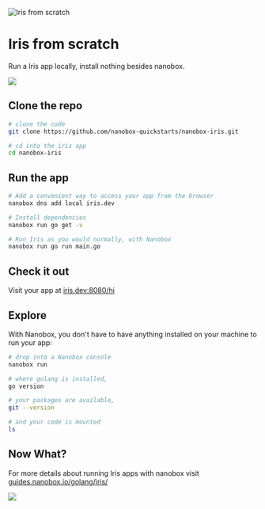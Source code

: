 ![Iris from scratch](https://guides.nanobox.io/assets/quickstart-icons/iris.png)

# Iris from scratch

Run a Iris app locally, install nothing besides nanobox.

<a href="https://nanobox.io/download"><img src="https://guides.nanobox.io/assets/quickstart-icons/download.png" /></a>

## Clone the repo

```bash
# clone the code
git clone https://github.com/nanobox-quickstarts/nanobox-iris.git

# cd into the iris app
cd nanobox-iris
```

## Run the app

```bash
# Add a convenient way to access your app from the browser
nanobox dns add local iris.dev

# Install dependencies
nanobox run go get -v

# Run Iris as you would normally, with Nanobox
nanobox run go run main.go
```

## Check it out

Visit your app at <a href="http://iris.dev:8080/hi" target="\_blank">iris.dev:8080/hi</a>

## Explore
With Nanobox, you don't have to have anything installed on your machine to run your app:

```bash
# drop into a Nanobox console
nanobox run

# where golang is installed,
go version

# your packages are available,
git --version

# and your code is mounted
ls
```

## Now What?
For more details about running Iris apps with nanobox visit [guides.nanobox.io/golang/iris/](https://guides.nanobox.io/golang/iris/)

<a href="https://nanobox.io"><img src="https://guides.nanobox.io/assets/quickstart-icons/footer.png" /></a>
